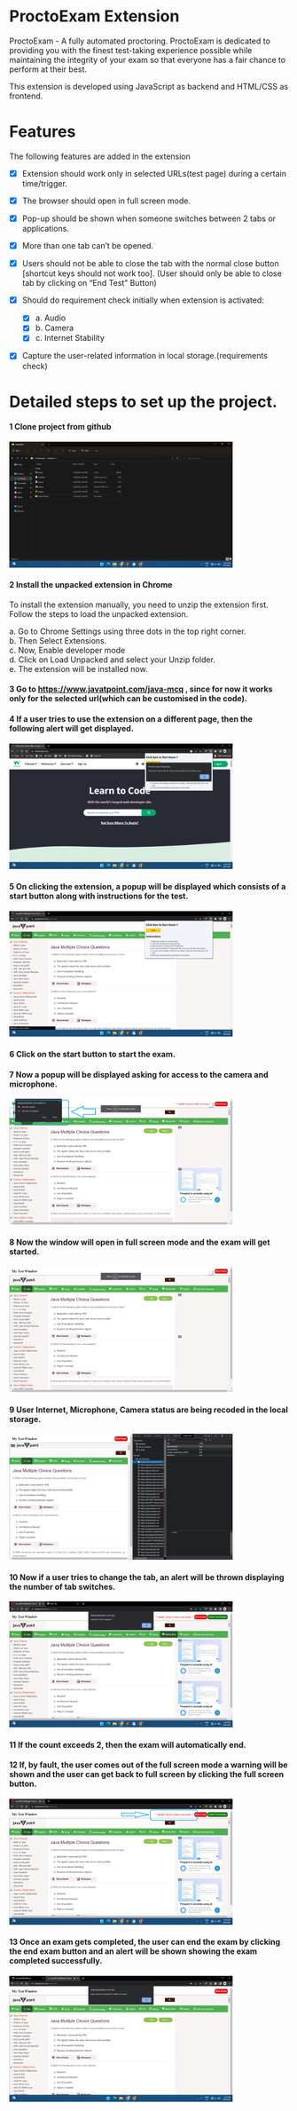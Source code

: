 # ProctoExam Extension

ProctoExam - A fully automated proctoring.
ProctoExam is dedicated to providing you with the finest test-taking experience possible while maintaining the integrity of your exam so that everyone has a fair chance to perform at their best.

This extension is developed using JavaScript as backend and HTML/CSS as frontend.

# Features

The following features are added in the extension

- [x] Extension should work only in selected URLs(test page) during a certain time/trigger.
- [x] The browser should open in full screen mode.
- [x] Pop-up should be shown when someone switches between 2 tabs or applications.
- [x] More than one tab can’t be opened.
- [x] Users should not be able to close the tab with the normal close button [shortcut keys should not work too]. (User should only be able to close tab by clicking on “End Test” Button)
- [x] Should do requirement check initially when extension is activated:
    - [x] a. Audio
    - [x] b. Camera
    - [x] c. Internet Stability
- [x] Capture the user-related information in local storage.(requirements check)


# Detailed steps to set up the project.

#### 1 Clone project from github

<img src='./img/0.png' alt='Intro Screen' width="80%">

#### 2 Install the unpacked extension in Chrome 

To install the extension manually, you need to unzip the extension first. Follow the steps to load the unpacked extension.

a. Go to Chrome Settings using three dots in the top right corner.\
b. Then Select Extensions.\
c. Now, Enable developer mode\
d. Click on Load Unpacked and select your Unzip folder.\
e. The extension will be installed now.

#### 3 Go to https://www.javatpoint.com/java-mcq , since for now it works only for the selected url(which can be customised in the code).

#### 4 If a user tries to use the extension on a different page, then the following alert will get displayed.

<img src='./img/7.png' alt='Intro Screen' width="80%">

#### 5 On clicking the extension, a popup will be displayed which consists of a start button along with instructions for the test.

<img src='./img/1.png' alt='Intro Screen' width="80%">

#### 6 Click on the start button to start the exam.

#### 7 Now a popup will be displayed asking for access to the camera and microphone.

<img src='./img/8.png' alt='Intro Screen' width="80%">

#### 8 Now the window will open in full screen mode and the exam will get started.

<img src='./img/2.png' alt='Intro Screen' width="80%">

#### 9 User Internet, Microphone, Camera status are being recoded in the local storage.

<img src='./img/9.png' alt='Intro Screen' width="80%">

#### 10 Now if a user tries to change the tab, an alert will be thrown displaying the number of tab switches. 

<img src='./img/6.png' alt='Intro Screen' width="80%">

#### 11 If the count exceeds 2, then the exam will automatically end.

#### 12 If, by fault, the user comes out of the full screen mode a warning will be shown and the user can get back to full screen by clicking the full screen button.

<img src='./img/5.png' alt='Intro Screen' width="80%">

#### 13 Once an exam gets completed, the user can end the exam by clicking the end exam button and an alert will be shown showing the exam completed successfully.

<img src='./img/10.png' alt='Intro Screen' width="80%">

